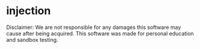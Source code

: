 # injection
Disclaimer: We are not responsible for any damages this software may cause after being acquired. This software was made for personal education and sandbox testing.
